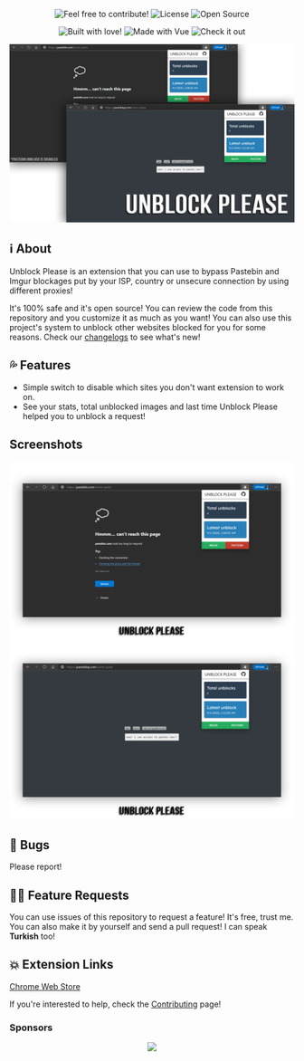 <p align="center">
  <img src="https://img.shields.io/badge/contributions-welcome-brightgreen.svg?style=flat" alt="Feel free to contribute!" />
  <img src="https://camo.githubusercontent.com/d19ab0838f1c52f86c8f7f608f8d14b5d04158e9/68747470733a2f2f696d672e736869656c64732e696f2f62616467652f6c6963656e73652d4d49542d6c69676874677261792e737667" alt="License" data-canonical-src="https://img.shields.io/badge/license-MIT-lightgray.svg">
  <img src="https://badges.frapsoft.com/os/v1/open-source.svg?v=103" alt="Open Source" />
</p>

<p align="center">
  <img src="http://forthebadge.com/images/badges/built-with-love.svg" alt="Built with love!" />
  <img src="https://forthebadge.com/images/badges/made-with-vue.svg" alt="Made with Vue" />
  <img src="https://forthebadge.com/images/badges/check-it-out.svg" alt="Check it out" />
</p>

![main-image](./images/branding.png "Cool, right?")

## ℹ️ About

Unblock Please is an extension that you can use to bypass Pastebin and Imgur blockages put by your ISP, country or unsecure connection by using different proxies!

It's 100% safe and it's open source! You can review the code from this repository and you customize it as much as you want! You can also use this project's system to unblock other websites blocked for you for some reasons. Check our [changelogs](https://github.com/eggsydev/imgur-please/blob/master/CHANGELOGS.md) to see what's new!

## 💦 Features

- Simple switch to disable which sites you don't want extension to work on.
- See your stats, total unblocked images and last time Unblock Please helped you to unblock a request!

## Screenshots

![image1](./images/extension-disabled.png "Extension isn't activated.")
![image1-1](./images/extension-enabled.png "Extension is active!")

## 🔧 Bugs

Please report!

## 💁🏻 Feature Requests

You can use issues of this repository to request a feature! It's free, trust me. You can also make it by yourself and send a pull request! I can speak **Turkish** too!

## 💥 Extension Links

[Chrome Web Store](https://chrome.google.com/webstore/detail/imgur-please/lpngbkmgnehdkkobdbieckjpphkohffd)

If you're interested to help, check the [Contributing](https://github.com/eggsydev/imgur-please/blob/master/CONTRIBUTING.md) page!

### Sponsors

<p align="center">
  <a href="https://github.com/sponsors/eggsy">
    <img src='https://cdn.jsdelivr.net/gh/eggsy/.github/sponsors.svg'/>
  </a>
</p>
